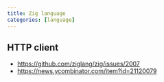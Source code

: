 ```yaml
---
title: Zig language
categories: [language]
---
```


## HTTP client

- <https://github.com/ziglang/zig/issues/2007>
- <https://news.ycombinator.com/item?id=21120079>
